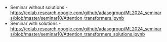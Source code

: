 * Seminar without solutions - https://colab.research.google.com/github/adasegroup/ML2024_seminars/blob/master/seminar10/Attention_transformers.ipynb
* Seminar with solutions - https://colab.research.google.com/github/adasegroup/ML2024_seminars/blob/master/seminar10/Attention_transformers_solutions.ipynb
